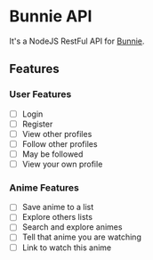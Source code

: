 # Bunnie API

It's a NodeJS RestFul API for [Bunnie](https://github.com/berkspar/bunnie).

## Features

### User Features
- [ ] Login
- [ ] Register
- [ ] View other profiles
- [ ] Follow other profiles
- [ ] May be followed
- [ ] View your own profile

### Anime Features
- [ ] Save anime to a list
- [ ] Explore others lists
- [ ] Search and explore animes
- [ ] Tell that anime you are watching
- [ ] Link to watch this anime
